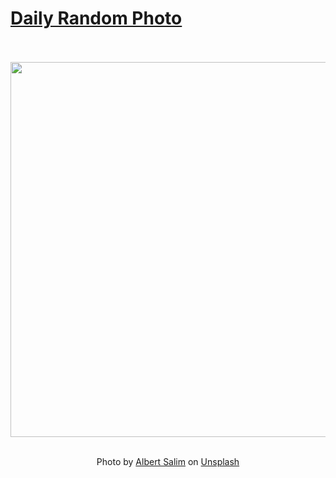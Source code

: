 # [Daily Random Photo](https://www.dailyrandomphoto.com/)

<div align="center">
  <br>
  <br>
  <a href="https://www.dailyrandomphoto.com/p/2025/2025-07-17/"><img src="https://images.unsplash.com/photo-1751601382303-f23fb4738449?crop=entropy&cs=tinysrgb&fit=max&fm=jpg&ixid=M3w3NzUwOHwwfDF8cmFuZG9tfHx8fHx8fHx8MTc1MjcxMzU0OXw&ixlib=rb-4.1.0&q=80&w=1080" width="600px"></a>
  <br>
  <br>
  <p class="has-text-grey">Photo by <a href="https://unsplash.com/@albertsalim?utm_source=Daily%20Random%20Photo&amp;utm_medium=referral" target="_blank" rel="noopener noreferrer">Albert Salim</a> on <a href="https://unsplash.com/photos/a-bright-poppy-flower-casts-a-shadow-sw8-TNH2MFo?utm_source=Daily%20Random%20Photo&amp;utm_medium=referral" target="_blank" rel="noopener noreferrer">Unsplash</a></p>
</div>
